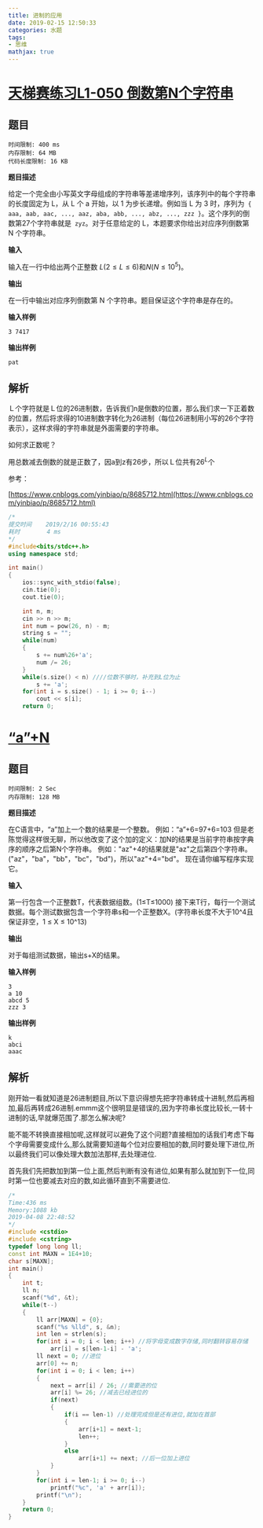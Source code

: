 ```yaml
---
title: 进制的应用
date: 2019-02-15 12:50:33
categories: 水题
tags:
- 思维
mathjax: true
---
```




<!-- more -->

# [天梯赛练习L1-050 倒数第N个字符串](https://pintia.cn/problem-sets/994805046380707840/problems/994805080346181632)

## 题目

```
时间限制: 400 ms
内存限制: 64 MB
代码长度限制: 16 KB
```

**题目描述**

给定一个完全由小写英文字母组成的字符串等差递增序列，该序列中的每个字符串的长度固定为 L，从 L 个 a 开始，以 1 为步长递增。例如当 L 为 3 时，序列为` { aaa, aab, aac, ..., aaz, aba, abb, ..., abz, ..., zzz }`。这个序列的倒数第27个字符串就是` zyz`。对于任意给定的 L，本题要求你给出对应序列倒数第 N 个字符串。

**输入**

输入在一行中给出两个正整数 $L(2 ≤ L ≤ 6)$和$N (N≤10^5)$。

**输出**

在一行中输出对应序列倒数第 N 个字符串。题目保证这个字符串是存在的。

**输入样例**

```
3 7417
```

**输出样例**

```
pat
```

## 解析

Ｌ个字符就是Ｌ位的26进制数，告诉我们n是倒数的位置，那么我们求一下正着数的位置，然后将求得的10进制数字转化为26进制（每位26进制用小写的26个字符表示），这样求得的字符串就是外面需要的字符串。

如何求正数呢？

用总数减去倒数的就是正数了，因a到z有26步，所以Ｌ位共有$26^L$个

参考：

[https://www.cnblogs.com/yinbiao/p/8685712.html(https://www.cnblogs.com/yinbiao/p/8685712.html)

```c++
/*
提交时间	2019/2/16 00:55:43	
耗时		　4 ms
*/
#include<bits/stdc++.h>
using namespace std;

int main()
{
    ios::sync_with_stdio(false);
    cin.tie(0);
    cout.tie(0);

    int n, m;
    cin >> n >> m;
    int num = pow(26, n) - m;
    string s = "";
    while(num)
    {
        s += num%26+'a';
        num /= 26;
    }
    while(s.size() < n) ////位数不够时，补充到L位为止
        s += 'a';
    for(int i = s.size() - 1; i >= 0; i--)
        cout << s[i];
    return 0;
```

# [ “a”+N](http://fzcoj.hustoj.com/problem.php?id=4491)

## 题目

```
时间限制: 2 Sec  
内存限制: 128 MB
```

**题目描述**

在C语言中，“a”加上一个数的结果是一个整数。
例如：“a”+6=97+6=103
但是老陈觉得这样很无聊，所以他改变了这个加的定义：加N的结果是当前字符串按字典序的顺序之后第N个字符串。
例如："az"+4的结果就是"az"之后第四个字符串。("az"，"ba"，"bb"，"bc"，"bd")，所以"az"+4="bd"。
现在请你编写程序实现它。

**输入**

第一行包含一个正整数T，代表数据组数。(1≤T≤1000) 
接下来T行，每行一个测试数据。每个测试数据包含一个字符串s和一个正整数X。(字符串长度不大于10^4且保证非空，1 ≤ X ≤ 10^13)

**输出**

对于每组测试数据，输出s+X的结果。 

**输入样例**

```
3
a 10
abcd 5
zzz 3
```

**输出样例**

```
k
abci
aaac
```

## 解析

刚开始一看就知道是26进制题目,所以下意识得想先把字符串转成十进制,然后再相加,最后再转成26进制.emmm这个很明显是错误的,因为字符串长度比较长,一转十进制的话,早就爆范围了.那怎么解决呢?

能不能不转换直接相加呢,这样就可以避免了这个问题?直接相加的话我们考虑下每个字母需要变成什么,那么就需要知道每个位对应要相加的数,同时要处理下进位,所以最终我们可以像处理大数加法那样,去处理进位.

首先我们先把数加到第一位上面,然后判断有没有进位,如果有那么就加到下一位,同时第一位也要减去对应的数,如此循环直到不需要进位.

```c++
/*
Time:436 ms
Memory:1088 kb
2019-04-08 22:48:52 
*/
#include <cstdio>
#include <cstring>
typedef long long ll;
const int MAXN = 1E4+10;
char s[MAXN];
int main()
{
    int t;
    ll n;
    scanf("%d", &t);
    while(t--)
    {
        ll arr[MAXN] = {0};
        scanf("%s %lld", s, &n);
        int len = strlen(s);
        for(int i = 0; i < len; i++) //将字母变成数字存储,同时翻转容易存储
            arr[i] = s[len-1-i] - 'a';
        ll next = 0; //进位
        arr[0] += n;
        for(int i = 0; i < len; i++)
        {
            next = arr[i] / 26; //需要进的位
            arr[i] %= 26; //减去已经进位的
            if(next)
            {
                if(i == len-1) //处理完成但是还有进位,就加在首部
                {
                    arr[i+1] = next-1;
                    len++;
                }
                else
                    arr[i+1] += next; //后一位加上进位
            }
        }
        for(int i = len-1; i >= 0; i--)
            printf("%c", 'a' + arr[i]);
        printf("\n");
    }
    return 0;
}
```

